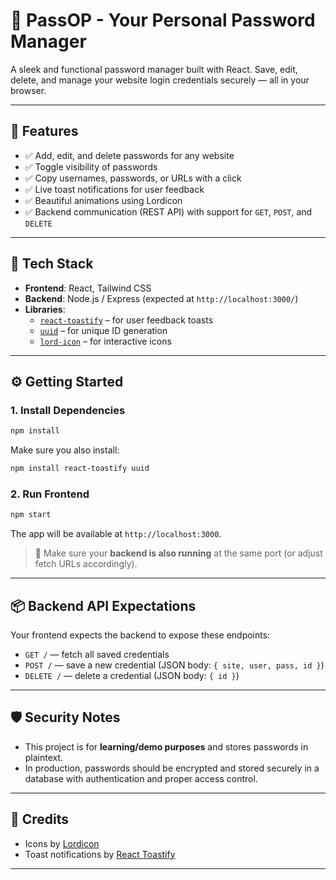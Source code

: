 


# 🔐 PassOP - Your Personal Password Manager

A sleek and functional password manager built with React. Save, edit, delete, and manage your website login credentials securely — all in your browser.

---

## 🚀 Features

- ✅ Add, edit, and delete passwords for any website
- ✅ Toggle visibility of passwords
- ✅ Copy usernames, passwords, or URLs with a click
- ✅ Live toast notifications for user feedback
- ✅ Beautiful animations using Lordicon
- ✅ Backend communication (REST API) with support for `GET`, `POST`, and `DELETE`

---

## 🧱 Tech Stack

- **Frontend**: React, Tailwind CSS
- **Backend**: Node.js / Express (expected at `http://localhost:3000/`)
- **Libraries**:
  - [`react-toastify`](https://www.npmjs.com/package/react-toastify) – for user feedback toasts
  - [`uuid`](https://www.npmjs.com/package/uuid) – for unique ID generation
  - [`lord-icon`](https://lordicon.com/) – for interactive icons


---

## ⚙️ Getting Started

### 1. Install Dependencies

```bash
npm install
````

Make sure you also install:

```bash
npm install react-toastify uuid
```

### 2. Run Frontend

```bash
npm start
```

The app will be available at `http://localhost:3000`.

> 🧠 Make sure your **backend is also running** at the same port (or adjust fetch URLs accordingly).

---

## 📦 Backend API Expectations

Your frontend expects the backend to expose these endpoints:

* `GET /` — fetch all saved credentials
* `POST /` — save a new credential (JSON body: `{ site, user, pass, id }`)
* `DELETE /` — delete a credential (JSON body: `{ id }`)


---

## 🛡️ Security Notes

* This project is for **learning/demo purposes** and stores passwords in plaintext.
* In production, passwords should be encrypted and stored securely in a database with authentication and proper access control.

---

## 🙌 Credits

* Icons by [Lordicon](https://lordicon.com/)
* Toast notifications by [React Toastify](https://fkhadra.github.io/react-toastify/introduction)

---



